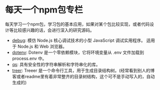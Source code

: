 # 每天一个npm包专栏

每天学习一个npm包，学习包的基本应用，如果对某个包比较实现，或者代码设计等比较感兴趣的话，会进行深入的研究源码。

- [debug](https://www.npmjs.com/package/debug): 模仿 Node.js 核心调试技术的小型 JavaScript 调试实用程序。 适用于 Node.js 和 Web 浏览器。
- [dotenv](https://www.npmjs.com/package/dotenv): Dotenv 是一个零依赖模块，它将环境变量从 .env 文件加载到 process.env 中。
- [qs](https://www.npmjs.com/package/qs): 具有安全性的字符串解析和字符串化的库。
- [treer](https://www.npmjs.com/package/treer): Treeer 是一个命令行工具，用于生成目录结构树。(经常看到别人的博客或者readme里有着非常整齐的目录树结构，这个可不是手动写入的，自动生成的)